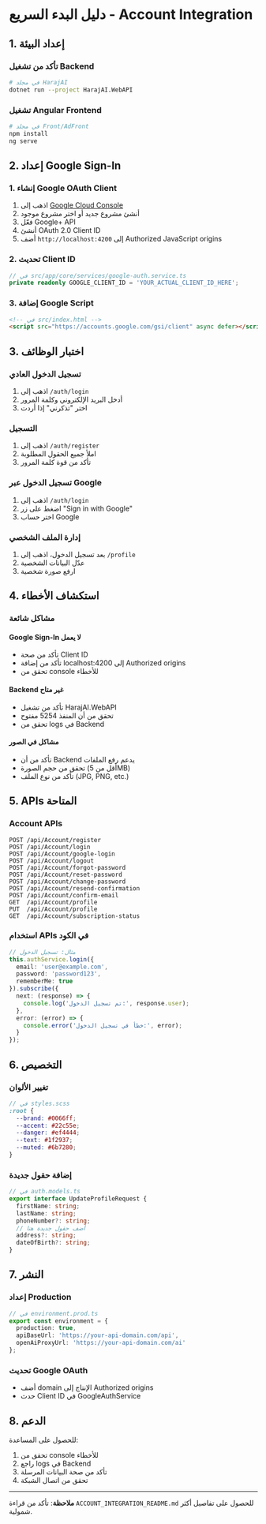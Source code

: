 # دليل البدء السريع - Account Integration

## 1. إعداد البيئة

### تأكد من تشغيل Backend
```bash
# في مجلد HarajAI
dotnet run --project HarajAI.WebAPI
```

### تشغيل Angular Frontend
```bash
# في مجلد Front/AdFront
npm install
ng serve
```

## 2. إعداد Google Sign-In

### 1. إنشاء Google OAuth Client
1. اذهب إلى [Google Cloud Console](https://console.cloud.google.com/)
2. أنشئ مشروع جديد أو اختر مشروع موجود
3. فعّل Google+ API
4. أنشئ OAuth 2.0 Client ID
5. أضف `http://localhost:4200` إلى Authorized JavaScript origins

### 2. تحديث Client ID
```typescript
// في src/app/core/services/google-auth.service.ts
private readonly GOOGLE_CLIENT_ID = 'YOUR_ACTUAL_CLIENT_ID_HERE';
```

### 3. إضافة Google Script
```html
<!-- في src/index.html -->
<script src="https://accounts.google.com/gsi/client" async defer></script>
```

## 3. اختبار الوظائف

### تسجيل الدخول العادي
1. اذهب إلى `/auth/login`
2. أدخل البريد الإلكتروني وكلمة المرور
3. اختر "تذكرني" إذا أردت

### التسجيل
1. اذهب إلى `/auth/register`
2. املأ جميع الحقول المطلوبة
3. تأكد من قوة كلمة المرور

### تسجيل الدخول عبر Google
1. اذهب إلى `/auth/login`
2. اضغط على زر "Sign in with Google"
3. اختر حساب Google

### إدارة الملف الشخصي
1. بعد تسجيل الدخول، اذهب إلى `/profile`
2. عدّل البيانات الشخصية
3. ارفع صورة شخصية

## 4. استكشاف الأخطاء

### مشاكل شائعة

#### Google Sign-In لا يعمل
- تأكد من صحة Client ID
- تأكد من إضافة localhost:4200 إلى Authorized origins
- تحقق من console للأخطاء

#### Backend غير متاح
- تأكد من تشغيل HarajAI.WebAPI
- تحقق من أن المنفذ 5254 مفتوح
- تحقق من logs في Backend

#### مشاكل في الصور
- تأكد من أن Backend يدعم رفع الملفات
- تحقق من حجم الصورة (أقل من 5MB)
- تأكد من نوع الملف (JPG, PNG, etc.)

## 5. APIs المتاحة

### Account APIs
```
POST /api/Account/register
POST /api/Account/login
POST /api/Account/google-login
POST /api/Account/logout
POST /api/Account/forgot-password
POST /api/Account/reset-password
POST /api/Account/change-password
POST /api/Account/resend-confirmation
POST /api/Account/confirm-email
GET  /api/Account/profile
PUT  /api/Account/profile
GET  /api/Account/subscription-status
```

### استخدام APIs في الكود
```typescript
// مثال: تسجيل الدخول
this.authService.login({
  email: 'user@example.com',
  password: 'password123',
  rememberMe: true
}).subscribe({
  next: (response) => {
    console.log('تم تسجيل الدخول:', response.user);
  },
  error: (error) => {
    console.error('خطأ في تسجيل الدخول:', error);
  }
});
```

## 6. التخصيص

### تغيير الألوان
```scss
// في styles.scss
:root {
  --brand: #0066ff;
  --accent: #22c55e;
  --danger: #ef4444;
  --text: #1f2937;
  --muted: #6b7280;
}
```

### إضافة حقول جديدة
```typescript
// في auth.models.ts
export interface UpdateProfileRequest {
  firstName: string;
  lastName: string;
  phoneNumber?: string;
  // أضف حقول جديدة هنا
  address?: string;
  dateOfBirth?: string;
}
```

## 7. النشر

### إعداد Production
```typescript
// في environment.prod.ts
export const environment = {
  production: true,
  apiBaseUrl: 'https://your-api-domain.com/api',
  openAiProxyUrl: 'https://your-api-domain.com/ai'
};
```

### تحديث Google OAuth
- أضف domain الإنتاج إلى Authorized origins
- حدث Client ID في GoogleAuthService

## 8. الدعم

للحصول على المساعدة:
1. تحقق من console للأخطاء
2. راجع logs في Backend
3. تأكد من صحة البيانات المرسلة
4. تحقق من اتصال الشبكة

---

**ملاحظة**: تأكد من قراءة `ACCOUNT_INTEGRATION_README.md` للحصول على تفاصيل أكثر شمولية.
